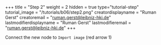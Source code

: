 +++
title = "Step 2"
weight = 2
hidden = true
type="tutorial-step"
tutorial_image = "/tutorials/b06/step2.png"
creatordisplayname = "Ruman Gerst"
creatoremail = "ruman.gerst@leibniz-hki.de"
lastmodifierdisplayname = "Ruman Gerst"
lastmodifieremail = "ruman.gerst@leibniz-hki.de"
+++

Connect the new node to `Import image` (red arrow 1)